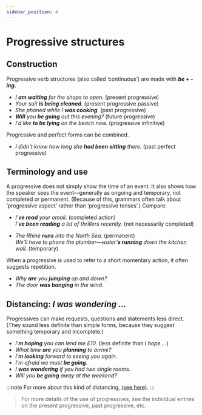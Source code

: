 ```yaml
---
sidebar_position: 4
---
```


# Progressive structures

## Construction

Progressive verb structures (also called ‘continuous’) are made with ***be* + *-ing*.**

- *I **am waiting** for the shops to open.* (present progressive)
- *Your suit **is being cleaned**.* (present progressive passive)
- *She phoned while I **was cooking**.* (past progressive)
- ***Will*** *you **be going** out this evening?* (future progressive)
- *I’d like **to be lying** on the beach now.* (progressive infinitive)

Progressive and perfect forms can be combined.

- *I didn’t know how long she **had been sitting** there.* (past perfect progressive)

## Terminology and use

A progressive does not simply show the time of an event. It also shows how the speaker sees the event—generally as ongoing and temporary, not completed or permanent. (Because of this, grammars often talk about ‘progressive aspect’ rather than ‘progressive tenses’.) Compare:

- *I’**ve read** your email.* (completed action)  
  *I’**ve been reading** a lot of thrillers recently.* (not necessarily completed)

- *The Rhine **runs** into the North Sea.* (permanent)  
  *We’ll have to phone the plumber—water’**s running** down the kitchen wall.* (temporary)

When a progressive is used to refer to a short momentary action, it often suggests repetition.

- *Why **are** you **jumping** up and down?*
- *The door **was banging** in the wind.*

## Distancing: *I was wondering ...*

Progressives can make requests, questions and statements less direct. (They sound less definite than simple forms, because they suggest something temporary and incomplete.)

- *I’**m hoping** you can lend me £10.* (less definite than *I hope ...*)
- *What time **are** you **planning** to arrive?*
- *I’**m looking** forward to seeing you again.*
- *I’m afraid we must **be going**.*
- *I **was wondering** if you had two single rooms.*
- *Will you **be going** away at the weekend?*

:::note
For more about this kind of distancing, [(see here)](./../speech-and-spoken-exchanges/politeness-distancing-verb-forms).
:::

> For more details of the use of progressives, see the individual entries on the present progressive, past progressive, etc.
